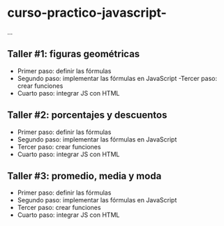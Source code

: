 # curso-practico-javascript-

...

## Taller #1: figuras geométricas

- Primer paso: definir las fórmulas
- Segundo paso: implementar las fórmulas en JavaScript
-Tercer paso: crear funciones 
- Cuarto paso: integrar JS con  HTML


## Taller #2: porcentajes y descuentos

- Primer paso: definir las fórmulas
- Segundo paso: implementar las fórmulas en JavaScript
- Tercer paso: crear funciones 
- Cuarto paso: integrar JS con  HTML

## Taller #3: promedio, media y moda 
- Primer paso: definir las fórmulas
- Segundo paso: implementar las fórmulas en JavaScript
- Tercer paso: crear funciones 
- Cuarto paso: integrar JS con  HTML
